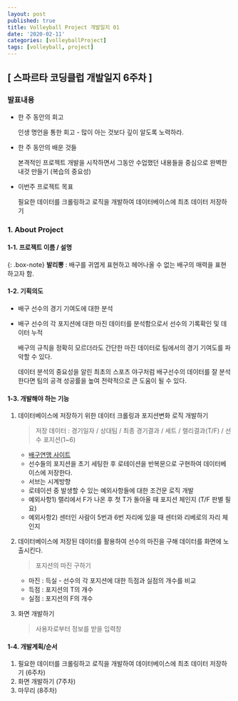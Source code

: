 ```yaml
---
layout: post
published: true
title: Volleyball Project 개발일지 01
date: '2020-02-11'
categories: [volleyballProject]
tags: [volleyball, project]
---
```


## [ 스파르타 코딩클럽 개발일지 6주차 ]

### 발표내용
- 한 주 동안의 회고

  인생 명언을 통한 회고 - 많이 아는 것보다 깊이 알도록 노력하라.
  
- 한 주 동안의 배운 것들

  본격적인 프로젝트 개발을 시작하면서 그동안 수업했던 내용들을 중심으로 완벽한 내것 만들기 (복습의 중요성)
  
- 이번주 프로젝트 목표

  필요한 데이터를 크롤링하고 로직을 개발하여 데이터베이스에 최초 데이터 저장하기

### 1. About Project

#### 1-1. 프로젝트 이름 / 설명

{: .box-note}
**발리뽕** : 배구를 귀엽게 표현하고 헤어나올 수 없는 배구의 매력을 표현하고자 함.

#### 1-2. 기획의도
- 배구 선수의 경기 기여도에 대한 분석
- 배구 선수의 각 포지션에 대한 마진 데이터를 분석함으로서 선수의 기록확인 및 데이터 누적

  	배구의 규칙을 정확히 모르더라도 간단한 마진 데이터로 팀에서의 경기 기여도를 파악할 수 있다.
	
  	데이터 분석의 중요성을 알린 최초의 스포츠 야구처럼 배구선수의 데이터를 잘 분석한다면 팀의 공격 성공률을 높여 전략적으로 큰 도움이 될 수 있다.

#### 1-3. 개발해야 하는 기능
1. 데이터베이스에 저장하기 위한 데이터 크롤링과 포지션변화 로직 개발하기

	> 저장 데이터 : 경기일자 / 상대팀 / 최종 경기결과 / 세트 / 랠리결과(T/F) / 선수 포지션(1~6)
	
	- [배구연맹 사이트](https://www.kovo.co.kr/game/v-league/11141_game-summary.asp?season=016&g_part=201&r_round=4&g_num=120&)
	- 선수들의 포지션을 초기 세팅한 후 로테이션을 반복문으로 구현하여 데이터베이스에 저장한다.
	- 서브는 시계방향
	- 로테이션 중 발생할 수 있는 예외사항들에 대한 조건문 로직 개발
	- 예외사항1) 랠리에서 F가 나온 후 첫 T가 돌아올 때 포지션 체인지 (T/F 판별 필요)
	- 예외사항2) 센터인 사람이 5번과 6번 자리에 있을 때 센터와 리베로의 자리 체인지
	
2. 데이터베이스에 저장된 데이터를 활용하여 선수의 마진을 구해 데이터를 화면에 노출시킨다.

	> 포지션의 마진 구하기

	- 마진 : 득실 - 선수의 각 포지션에 대한 득점과 실점의 개수를 비교
	- 득점 : 포지션의 T의 개수
	- 실점 : 포지션의 F의 개수

3. 화면 개발하기

	> 사용자로부터 정보를 받을 입력창

#### 1-4. 개발계획/순서
1. 필요한 데이터를 크롤링하고 로직을 개발하여 데이터베이스에 최초 데이터 저장하기 (6주차)
2. 화면 개발하기 (7주차)
3. 마무리 (8주차)

